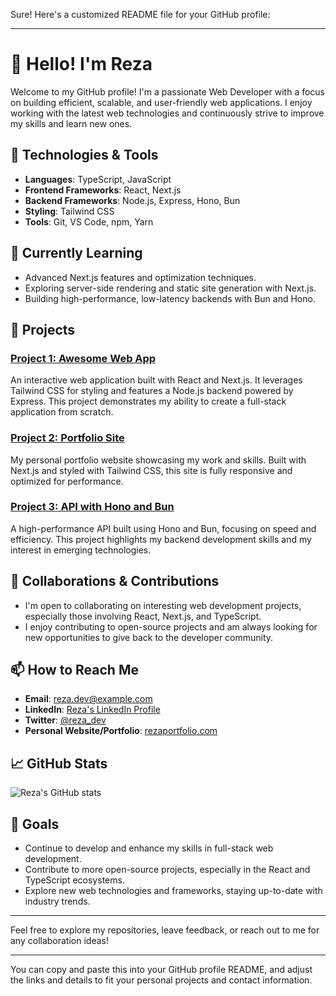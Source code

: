 Sure! Here's a customized README file for your GitHub profile:

---

# 👋 Hello! I'm Reza

Welcome to my GitHub profile! I'm a passionate Web Developer with a focus on building efficient, scalable, and user-friendly web applications. I enjoy working with the latest web technologies and continuously strive to improve my skills and learn new ones.

## 🔧 Technologies & Tools

- **Languages**: TypeScript, JavaScript
- **Frontend Frameworks**: React, Next.js
- **Backend Frameworks**: Node.js, Express, Hono, Bun
- **Styling**: Tailwind CSS
- **Tools**: Git, VS Code, npm, Yarn

## 🌱 Currently Learning

- Advanced Next.js features and optimization techniques.
- Exploring server-side rendering and static site generation with Next.js.
- Building high-performance, low-latency backends with Bun and Hono.

## 💼 Projects

### [Project 1: Awesome Web App](https://github.com/reza/awesome-web-app)
An interactive web application built with React and Next.js. It leverages Tailwind CSS for styling and features a Node.js backend powered by Express. This project demonstrates my ability to create a full-stack application from scratch.

### [Project 2: Portfolio Site](https://github.com/reza/portfolio-site)
My personal portfolio website showcasing my work and skills. Built with Next.js and styled with Tailwind CSS, this site is fully responsive and optimized for performance.

### [Project 3: API with Hono and Bun](https://github.com/reza/hono-bun-api)
A high-performance API built using Hono and Bun, focusing on speed and efficiency. This project highlights my backend development skills and my interest in emerging technologies.

## 👥 Collaborations & Contributions

- I'm open to collaborating on interesting web development projects, especially those involving React, Next.js, and TypeScript.
- I enjoy contributing to open-source projects and am always looking for new opportunities to give back to the developer community.

## 📫 How to Reach Me

- **Email**: reza.dev@example.com
- **LinkedIn**: [Reza's LinkedIn Profile](https://www.linkedin.com/in/reza)
- **Twitter**: [@reza_dev](https://twitter.com/reza_dev)
- **Personal Website/Portfolio**: [rezaportfolio.com](https://rezaportfolio.com)

## 📈 GitHub Stats

![Reza's GitHub stats](https://github.com/reza18s)

## 🎯 Goals

- Continue to develop and enhance my skills in full-stack web development.
- Contribute to more open-source projects, especially in the React and TypeScript ecosystems.
- Explore new web technologies and frameworks, staying up-to-date with industry trends.

---

Feel free to explore my repositories, leave feedback, or reach out to me for any collaboration ideas!

---

You can copy and paste this into your GitHub profile README, and adjust the links and details to fit your personal projects and contact information.
